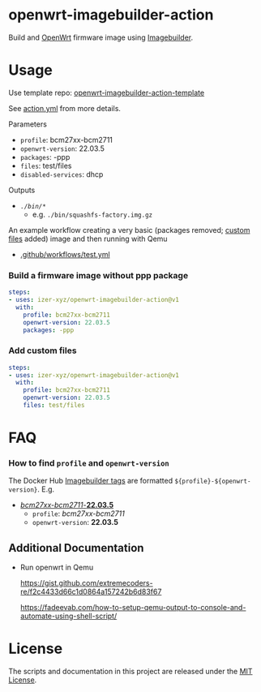 # openwrt-imagebuilder-action

Build and [OpenWrt](https://openwrt.org) firmware image using [Imagebuilder](https://openwrt.org/docs/guide-user/additional-software/imagebuilder).

# Usage

Use template repo: [openwrt-imagebuilder-action-template](https://github.com/izer-xyz/openwrt-imagebuilder-action-template)

See [action.yml](action.yml) from more details. 

Parameters

 * `profile`: bcm27xx-bcm2711
 * `openwrt-version`: 22.03.5
 * `packages`: -ppp 
 * `files`: test/files
 * `disabled-services`: dhcp

Outputs

 * *`./bin/*`*
   * e.g. `./bin/squashfs-factory.img.gz`

An example workflow creating a very basic (packages removed; [custom files](test/files) added) image and then running with Qemu

 * [.github/workflows/test.yml](.github/workflows/test.yml)

### Build a firmware image without ppp package

```yaml
steps:
- uses: izer-xyz/openwrt-imagebuilder-action@v1
  with:
    profile: bcm27xx-bcm2711
    openwrt-version: 22.03.5
    packages: -ppp 
```

### Add custom files

```yaml
steps:
- uses: izer-xyz/openwrt-imagebuilder-action@v1
  with:
    profile: bcm27xx-bcm2711
    openwrt-version: 22.03.5
    files: test/files
```

# FAQ

### How to find `profile` and `openwrt-version`

The Docker Hub [Imagebuilder tags](https://hub.docker.com/r/openwrtorg/imagebuilder/tags) are formatted `${profile}-${openwrt-version}`. E.g.

  * [*bcm27xx-bcm2711*-**22.03.5**](https://hub.docker.com/layers/openwrtorg/imagebuilder/bcm27xx-bcm2711-22.03.2/)
    * `profile`: *bcm27xx-bcm2711*
    * `openwrt-version`: **22.03.5**

## Additional Documentation

 * Run openwrt in Qemu
   
   https://gist.github.com/extremecoders-re/f2c4433d66c1d0864a157242b6d83f67
   
   https://fadeevab.com/how-to-setup-qemu-output-to-console-and-automate-using-shell-script/

# License

The scripts and documentation in this project are released under the [MIT License](LICENSE).
